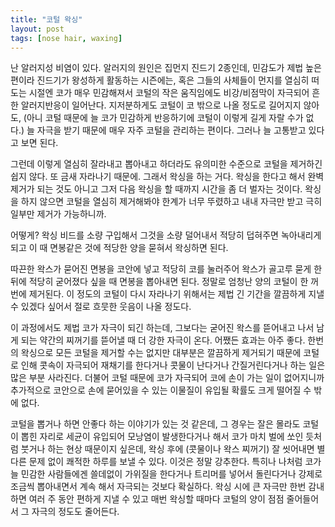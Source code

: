 ```yaml
---
title: "코털 왁싱"
layout: post
tags: [nose hair, waxing]
---
```


난 알러지성 비염이 있다. 알러지의 원인은 집먼지 진드기 2종인데, 민감도가 제법 높은 편이라 진드기가 왕성하게 활동하는 시즌에는, 혹은 그들의 사체들이 먼지를 열심히 떠도는 시절엔 코가 매우 민감해져서 코털의 작은 움직임에도 비강/비점막이 자극되어 흔한 알러지반응이 일어난다. 지저분하게도 코털이 코 밖으로 나올 정도로 길어지지 않아도, (아니 코털 때문에 늘 코가 민감하게 반응하기에 코털이 이렇게 길게 자랄 수가 없다.) 늘 자극을 받기 때문에 매우 자주 코털을 관리하는 편이다. 그러나 늘 고통받고 있다고 보면 된다. 

그런데 이렇게 열심히 잘라내고 뽑아내고 하더라도 유의미한 수준으로 코털을 제거하긴 쉽지 않다. 또 금새 자라나기 때문에. 그래서 왁싱을 하는 거다. 왁싱을 한다고 해서 완벽제거가 되는 것도 아니고 그저 다음 왁싱을 할 때까지 시간을 좀 더 벌자는 것이다. 왁싱을 하지 않으면 코털을 열심히 제거해봐야 한계가 너무 뚜렸하고 내내 자극만 받고 극히 일부만 제거가 가능하니까.

어떻게? 왁싱 비드를 소량 구입해서 그것을 소량 덜어내서 적당히 덥혀주면 녹아내리게 되고 이 때 면봉같은 것에 적당한 양을 묻혀서 왁싱하면 된다. 

따끈한 왁스가 묻어진 면봉을 코안에 넣고 적당히 코를 눌러주어 왁스가 골고루 묻게 한 뒤에 적당히 굳어졌다 싶을 때 면봉을 뽑아내면 된다. 정말로 엄청난 양의 코털이 한 꺼번에 제거된다. 이 정도의 코털이 다시 자라나기 위해서는 제법 긴 기간을 깔끔하게 지낼 수 있겠다 싶어서 절로 흐뭇한 웃음이 나올 정도다.

이 과정에서도 제법 코가 자극이 되긴 하는데, 그보다는 굳어진 왁스를 뜯어내고 나서 남게 되는 약간의 찌꺼기를 뜯어낼 때 더 강한 자극이 온다. 어쨌든 효과는 아주 좋다. 한번의 왁싱으로 모든 코털을 제거할 수는 없지만 대부분은 깔끔하게 제거되기 때문에 코털로 인해 콧속이 자극되어 재채기를 한다거나 콧물이 난다거나 간질거린다거나 하는 일은 많은 부분 사라진다. 더불어 코털 때문에 코가 자극되어 코에 손이 가는 일이 없어지니까 추가적으로 코안으로 손에 묻어있을 수 있는 이물질이 유입될 확률도 크게 떨어질 수 밖에 없다.

코털을 뽑거나 하면 안좋다 하는 이야기가 있는 것 같은데, 그 경우는 잘은 몰라도 코털이 뽑힌 자리로 세균이 유입되어 모낭염이 발생한다거나 해서 코가 마치 벌에 쏘인 듯처럼 붓거나 하는 현상 때문이지 싶은데, 왁싱 후에 (콧물이나 왁스 찌꺼기) 잘 씻어내면 별 다른 문제 없이 쾌적한 하루를 보낼 수 있다. 이것은 정말 강추한다. 특히나 나처럼 코가 늘 민감한 사람들에겐 쓸데없이 가위질을 한다거나 트리머를 넣어서 돌린다거나 강제로 조금씩 뽑아내면서 계속 해서 자극되는 것보다 확실하다. 왁싱 시에 큰 자극만 한번 감내하면 여러 주 동안 편하게 지낼 수 있고 매번 왁싱할 때마다 코털의 양이 점점 줄어들어서 그 자극의 정도도 줄어든다. 

